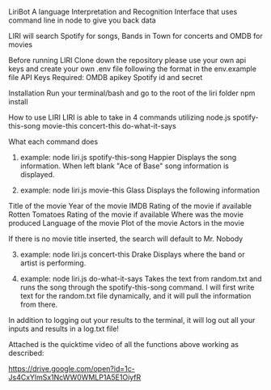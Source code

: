 LiriBot
A language Interpretation and Recognition Interface that uses command line in node to give you back data

LIRI will search Spotify for songs, Bands in Town for concerts and OMDB for movies

Before running LIRI
Clone down the repository
please use your own api keys and create your own .env file following the format in the env.example file
API Keys Required:
OMDB apikey
Spotify id and secret

Installation
Run your terminal/bash and go to the root of the liri folder
npm install

How to use LIRI
LIRI is able to take in 4 commands utilizing node.js
spotify-this-song
movie-this
concert-this
do-what-it-says

What each command does
1) example: node liri.js spotify-this-song Happier
Displays the song information. When left blank "Ace of Base" song information is displayed.

2) example: node liri.js movie-this Glass
Displays the following information

Title of the movie
Year of the movie
IMDB Rating of the movie if available
Rotten Tomatoes Rating of the movie if available
Where was the movie produced
Language of the movie
Plot of the movie
Actors in the movie

If there is no movie title inserted, the search will default to Mr. Nobody

3) example: node liri.js concert-this Drake
Displays where the band or artist is performing. 

4) example: node liri.js do-what-it-says
Takes the text from random.txt and runs the song through the spotify-this-song command. I will first write text for the random.txt file dynamically, and it will pull the information from there.

In addition to logging out your results to the terminal, it will log out all your inputs and results in a log.txt file!


Attached is the quicktime video of all the functions above working as described:

https://drive.google.com/open?id=1c-Js4CxYlmSx1NcWW0WMLP1A5E1OiyfR
